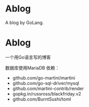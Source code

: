 # Ablog
A blog by GoLang.

# Ablog
一个用Go语言写的博客

数据库使用MariaDB
依赖：
- github.com/go-martini/martini
- github.com/go-sql-driver/mysql
- github.com/martini-contrib/render
- gopkg.in/russross/blackfriday.v2
- github.com/BurntSushi/toml
